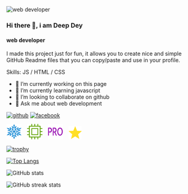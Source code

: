 
![web developer](https://scontent.fccu3-1.fna.fbcdn.net/v/t39.30808-1/346997808_6041194476000968_7572545231145424382_n.jpg?stp=dst-jpg_s200x200&_nc_cat=101&ccb=1-7&_nc_sid=5f2048&_nc_aid=0&_nc_ohc=S_UZS1B5pzoQ7kNvgEWeNaA&_nc_ht=scontent.fccu3-1.fna&oh=00_AfBFmTl4tUrXxSHWktimEarVGd9G5KlqAiDTp-PbQNgEbw&oe=663D0244)

### Hi there 👋, i am Deep Dey
#### web developer

I made this project just for fun, it allows you to create nice and simple GitHub Readme files that you can copy/paste and use in your profile.

Skills:   JS / HTML / CSS

- 🔭 I’m currently working on this page 
- 🌱 I’m currently learning javascript 
- 👯 I’m looking to collaborate on github 
- 💬 Ask me about web development 


[<img src='https://cdn.jsdelivr.net/npm/simple-icons@3.0.1/icons/github.svg' alt='github' height='40'>](https://github.com/deepdey112004)  [<img src='https://cdn.jsdelivr.net/npm/simple-icons@3.0.1/icons/facebook.svg' alt='facebook' height='40'>](https://www.facebook.com/Deep)  

<a href='https://archiveprogram.github.com/'><img src='https://raw.githubusercontent.com/acervenky/animated-github-badges/master/assets/acbadge.gif' width='40' height='40'></a> <a href='https://docs.github.com/en/developers'><img src='https://raw.githubusercontent.com/acervenky/animated-github-badges/master/assets/devbadge.gif' width='40' height='40'></a> <a href='https://github.com/pricing'><img src='https://raw.githubusercontent.com/acervenky/animated-github-badges/master/assets/pro.gif' width='40' height='40'></a> <a href='https://stars.github.com/'><img src='https://raw.githubusercontent.com/acervenky/animated-github-badges/master/assets/starbadge.gif' width='35' height='35'></a> 

[![trophy](https://github-profile-trophy.vercel.app/?username=deepdey112004)](https://github.com/ryo-ma/github-profile-trophy)

[![Top Langs](https://github-readme-stats.vercel.app/api/top-langs/?username=deepdey112004)](https://github.com/anuraghazra/github-readme-stats)

![GitHub stats](https://github-readme-stats.vercel.app/api?username=deepdey112004&show_icons=true&count_private=true)  

![GitHub streak stats](https://streak-stats.demolab.com/?user=deepdey112004)  

